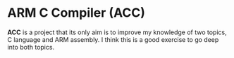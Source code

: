 # ARM C Compiler (ACC)

**ACC** is a project that its only aim is to improve my knowledge of two topics, C language and ARM assembly. I think this is a good exercise to go deep into both topics.
